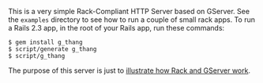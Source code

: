 This is a very simple Rack-Compliant HTTP Server based on GServer.  See the `examples` directory to see how to run a couple of small rack apps.  To run a Rails 2.3 app, in the root of your Rails app, run these commands:

    $ gem install g_thang
    $ script/generate g_thang
    $ script/g_thang

The purpose of this server is just to [illustrate how Rack and GServer work][blog].

[blog]: http://paulbarry.com/articles/2009/10/09/aint-nothing-but-a-g-thang
